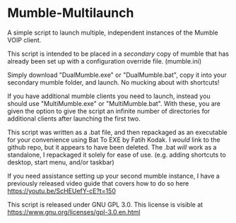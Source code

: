 # Mumble-Multilaunch
A simple script to launch multiple, independent instances of the Mumble VOIP client.


This script is intended to be placed in a _secondary_ copy of mumble that has already been set up with a configuration override file. (mumble.ini)

Simply download "DualMumble.exe" or "DualMumble.bat", copy it into your secondary mumble folder, and launch. No mucking about with shortcuts!

If you have additional mumble clients you need to launch, instead you should use "MultiMumble.exe" or "MultiMumble.bat".
With these, you are given the option to give the script an infinite number of directories for additional clients after launching the first two.

This script was written as a .bat file, and then repackaged as an executable for your convenience using Bat To EXE by Fatih Kodak. I _would_ link to the github repo, but it appears to have been deleted.
The .bat _will_ work as a standalone, I repackaged it solely for ease of use. (e.g. adding shortcuts to desktop, start menu, and/or taskbar)

If you need assistance setting up your second mumble instance, I have a previously released video guide that covers how to do so here https://youtu.be/ScHEUefY-cE?t=150



This script is released under GNU GPL 3.0. This license is visible at https://www.gnu.org/licenses/gpl-3.0.en.html
